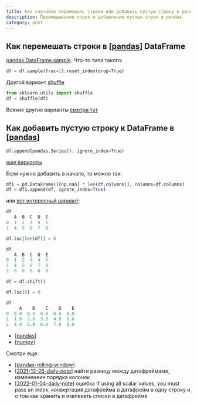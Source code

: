 ```yaml
---
title: Как случайно перемешать строки или добавить пустую строку в pandas
description: Перемешивание строк и добавление пустых строк в pandas
category: post
---
```

## Как перемешать строки в [[pandas]] DataFrame

[pandas.DataFrame.sample](https://pandas.pydata.org/pandas-docs/stable/reference/api/pandas.DataFrame.sample.html). Что-то типа такого:

```python
df = df.sample(frac=1).reset_index(drop=True)
```

Другой вариант [shuffle](https://scikit-learn.org/stable/modules/generated/sklearn.utils.shuffle.html)

```python
from sklearn.utils import shuffle
df = shuffle(df)
```

Всякие другие варианты [смотри тут](https://stackoverflow.com/questions/29576430/shuffle-dataframe-rows)

## Как добавить пустую строку к DataFrame в [[pandas]]

```python
df.append(pandas.Series(), ignore_index=True)
```

[еще варианты](https://stackoverflow.com/questions/39998262/append-an-empty-row-in-dataframe-using-pandas)

Если нужно добавить в начало, то можно так:

```python
df1 = pd.DataFrame([[np.nan] * len(df.columns)], columns=df.columns)
df = df1.append(df, ignore_index=True)
```

или [вот интересный вариант](https://stackoverflow.com/a/51136688/15966204):

```python
df
   A  B  C  D  E
0  1  2  3  4  5
1  4  5  6  7  8

df.loc[len(df)] = 0

df
   A  B  C  D  E
0  1  2  3  4  5
1  4  5  6  7  8
2  0  0  0  0  0

df = df.shift()

df.loc[0] = 0

df
     A    B    C    D    E
0  0.0  0.0  0.0  0.0  0.0
1  1.0  2.0  3.0  4.0  5.0
2  4.0  5.0  6.0  7.0  8.0
```

- [[pandas]]
- [[numpy]]

Смотри еще:

- [[pandas-rolling-window]]
- [[2021-12-26-daily-note]] найти разницу между датафреймами, измененеие порядка колонок
- [[2022-01-04-daily-note]] ошибка If using all scalar values, you must pass an index, конвертация датафрейма в датафрейм в одну строку и о том как хранить и извлекать списки в датафрейме

[//begin]: # "Autogenerated link references for markdown compatibility"
[pandas]: ../notes/pandas "Pandas"
[numpy]: ../notes/numpy "Numpy"
[pandas-rolling-window]: ../notes/pandas-rolling-window "Pandas rolling window - скользящие средние в pandas"
[2021-12-26-daily-note]: 2021-12-26-daily-note "Немного трюков с python - работа с csv, парсинг html и другое"
[2022-01-04-daily-note]: 2022-01-04-daily-note "Proxy в selenium, запуск локального smtp и несколько вопросов про pandas"
[//end]: # "Autogenerated link references"